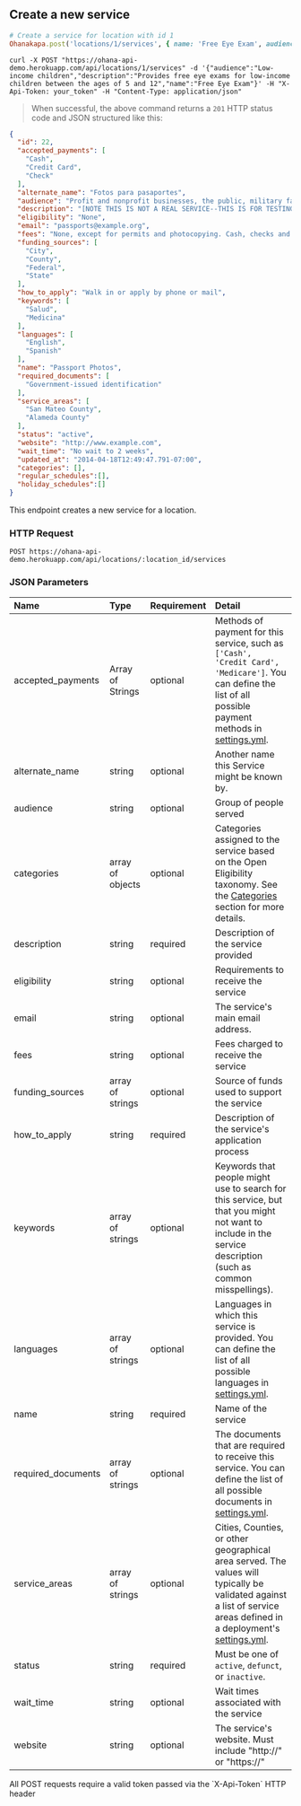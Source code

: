## Create a new service

```ruby
# Create a service for location with id 1
Ohanakapa.post('locations/1/services', { name: 'Free Eye Exam', audience: 'Low-income children between the ages of 5 and 12.', description: 'Provides free eye exams for low-income children between the ages of 5 and 12.' })
```

```shell
curl -X POST "https://ohana-api-demo.herokuapp.com/api/locations/1/services" -d '{"audience":"Low-income children","description":"Provides free eye exams for low-income children between the ages of 5 and 12","name":"Free Eye Exam"}' -H "X-Api-Token: your_token" -H "Content-Type: application/json"
```

> When successful, the above command returns a `201` HTTP status code and JSON
> structured like this:

```json
{
  "id": 22,
  "accepted_payments": [
    "Cash",
    "Credit Card",
    "Check"
  ],
  "alternate_name": "Fotos para pasaportes",
  "audience": "Profit and nonprofit businesses, the public, military facilities, schools and government entities",
  "description": "[NOTE THIS IS NOT A REAL SERVICE--THIS IS FOR TESTING PURPOSES OF THIS ALPHA APP] Lorem ipsum dolor sit amet, consectetur adipiscing elit. Praesent suscipit metus eu orci lobortis dictum. In hac habitasse platea dictumst. Vivamus vulputate, neque ut sodales gravida, lorem nunc pharetra ligula, ac cursus sem justo a sapien. Duis vitae vestibulum magna. Sed vel augue in justo rhoncus viverra. Nam ac felis a purus lobortis porttitor sit amet quis est. Suspendisse vulputate nisl quis nisi fermentum aliquet euismod at augue. Sed ultricies, purus dapibus tristique dictum, tortor mauris porttitor nulla, at porta nisl sem sed dolor. Proin ac hendrerit erat. Duis porta iaculis orci, eu euismod quam tristique in. Phasellus nec purus sit amet sapien volutpat egestas.",
  "eligibility": "None",
  "email": "passports@example.org",
  "fees": "None, except for permits and photocopying. Cash, checks and credit cards accepted",
  "funding_sources": [
    "City",
    "County",
    "Federal",
    "State"
  ],
  "how_to_apply": "Walk in or apply by phone or mail",
  "keywords": [
    "Salud",
    "Medicina"
  ],
  "languages": [
    "English",
    "Spanish"
  ],
  "name": "Passport Photos",
  "required_documents": [
    "Government-issued identification"
  ],
  "service_areas": [
    "San Mateo County",
    "Alameda County"
  ],
  "status": "active",
  "website": "http://www.example.com",
  "wait_time": "No wait to 2 weeks",
  "updated_at": "2014-04-18T12:49:47.791-07:00",
  "categories": [],
  "regular_schedules":[],
  "holiday_schedules":[]
}
```

This endpoint creates a new service for a location.

### HTTP Request

`POST https://ohana-api-demo.herokuapp.com/api/locations/:location_id/services`

### JSON Parameters

| Name | Type | Requirement | Detail |
|:-----|:-----|:---------|:-------|
| accepted_payments | Array of Strings | optional | Methods of payment for this service, such as `['Cash', 'Credit Card', 'Medicare']`. You can define the list of all possible payment methods in [settings.yml](https://github.com/codeforamerica/ohana-api/blob/master/config/settings.yml#L9-19). |
| alternate_name | string | optional | Another name this Service might be known by. |
| audience | string | optional | Group of people served |
| categories | array of objects | optional | Categories assigned to the service based on the Open Eligibility taxonomy. See the [Categories](#categories) section for more details. |
| description | string | required | Description of the service provided |
| eligibility | string | optional | Requirements to receive the service |
| email | string | optional | The service's main email address. |
| fees | string | optional | Fees charged to receive the service |
| funding_sources | array of strings | optional | Source of funds used to support the service |
| how_to_apply | string | required | Description of the service's application process |
| keywords | array of strings | optional | Keywords that people might use to search for this service, but that you might not want to include in the service description (such as common misspellings). |
| languages | array of strings | optional | Languages in which this service is provided. You can define the list of all possible languages in [settings.yml](https://github.com/codeforamerica/ohana-api/blob/master/config/settings.yml#L56-143). |
| name | string | required | Name of the service |
| required_documents | array of strings | optional | The documents that are required to receive this service. You can define the list of all possible documents in [settings.yml](https://github.com/codeforamerica/ohana-api/blob/master/config/settings.yml#L145-150). |
| service_areas | array of strings | optional | Cities, Counties, or other geographical area served. The values will typically be validated against a list of service areas defined in a deployment's [settings.yml](https://github.com/codeforamerica/ohana-api/blob/master/config/settings.yml#L152-172). |
| status | string | required | Must be one of `active`, `defunct`, or `inactive`. |
| wait_time | string | optional | Wait times associated with the service |
| website | string | optional | The service's website. Must include "http://" or "https://" |


<aside class="warning">All POST requests require a valid token passed via the
`X-Api-Token` HTTP header</aside>
